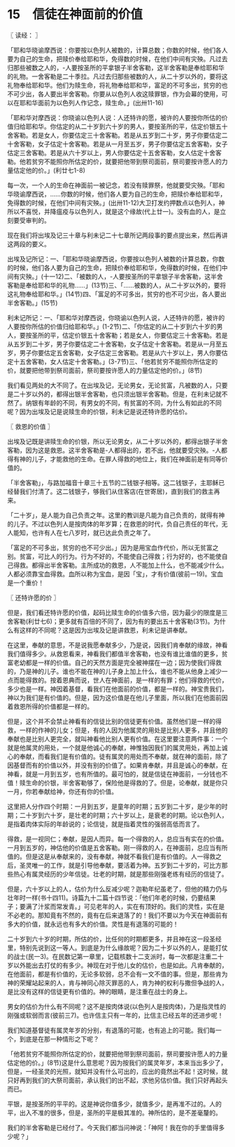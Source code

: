 # 15　信徒在神面前的价值



〖 读经： 〗

「耶和华晓谕摩西说：你要按以色列人被数的，计算总数；你数的时候，他们各人要为自己的生命，把赎价奉给耶和华，免得数的时候，在他们中间有灾殃。凡过去归那些被数之人的，-人要按圣所的平拿银子半舍客勒，这半舍客勒是奉给耶和华的礼物。一舍客勒是二十季拉。凡过去归那些被数的人，从二十岁以外的，要将这礼物奉给耶和华。他们为赎生命，将礼物奉给耶和华，富足的不可多出，贫穷的也不可少出，各人要出半舍客勒。你要从以色列人收这赎罪银，作为会幕的使用，可以在耶和华面前为以色列人作记念，赎生命。」(出卅11-16)

「耶和华对摩西说：你晓谕以色列人说：人还特许的愿，被许的人要按你所估的价值归给耶和华。你估定的从二十岁到六十岁的男人，要按圣所的平，估定价银五十舍客勒。若是女人，你要估定三十舍客勒。若是从五岁到二十岁，男子你要估定二十舍客勒，女子估定十舍客勒。若是从一月至五岁，男子你要估定五舍客勒，女子估定三舍客勒。若是从六十岁以上，男人你要估定十五舍客勒，女人估定十舍客勒。他若贫穷不能照你所估定的价，就要把他带到祭司面前，祭司要按许愿人的力量估定他的价。」(利廿七1-8)

每一次，一个人的生命在神面前一被记念，若没有赎罪祭，他就要受灾殃。「耶和华晓谕摩西说，……你数的时候，他们各人要为自己的生命，把赎价奉给耶和华，免得数的时候，在他们中间有灾殃。」(出卅11-12)大卫打发约押数点以色列人，神所以不喜悦，并降瘟疫与以色列人，就是这个缘故(代上廿一)。没有血的人，是立刻要受审判的。

现在我们将出埃及记三十章与利未记二十七章所记两段事的要点提出来，然后再讲这两段的要义。

出埃及记所记：一、「耶和华晓谕摩西说，你要按以色列人被数的计算总数，你数的时候，他们各人要为自己的生命，把赎价奉给耶和华，免得数的时候，在他们中间有灾殃。」(十一12)二、「被数的人，-人要按圣所的平拿银子半舍客勒，这半舍客勒是奉给耶和华的礼物……」(13节)三、「……被数的人，从二十岁以外的，要将这礼物奉给耶和华。」(14节)四、「富足的不可多出，贫穷的也不可少出，各人要出半舍客勒。」(15节)

利未记所记：一、「耶和华对摩西说，你晓谕以色列人说，人还特许的愿，被许的人要按你所估的价值归给耶和华。」(1-2节)二、「你估定的从二十岁到六十岁的男人，要按圣所的平，估定价银五十舍客勒；若是女人，你要估定三十舍客勒。若是从五岁到二十岁，男子你要估定二十舍客勒，女子估定十舍客勒。若是从一月至五岁，男子你要估定五舍客勒，女子估定三舍客勒。若是从六十岁以上，男人你要估定十五舍客勒，女人估定十舍客勒。」(3-7节)三、「他若贫穷不能照你所估定的价，就要把他带到祭司面前，祭司要按许愿人的力量估定他的价。」(8节)

我们看见两处的大不同了。在出埃及记，无论男女，无论贫富，凡被数的人，只要是二十岁以外的，都得出银半舍客勒，也只须出银半舍客勒。但是，在利未记就不然了。纳银有年龄的不同，有男女的不同，有贫富的不同，为什么有如此的不同呢？因为出埃及记是说赎生命的价银，利未记是说还特许愿的估价。



〖 救恩的价值 〗

出埃及记既是讲赎生命的价银，所以无论男女，从二十岁以外的，都得出银子半舍客勒，因为这是救恩。这半舍客勒是-人都得出的，若不出，他就要受灾殃。-人都得有神的儿子，才能救他的生命。在罪人得救的地位上，我们在神面前是有同等价值的。

「半舍客勒」，与路加福音十章三十五节的二钱银子相等。这二钱银子，主耶稣已经替我们付清了。这二钱银子，够我们从住客店(在世寄居)，直到我们的救主再来。

「二十岁」，是人能为自己负责之年。这里的教训是凡能为自己负责的，就得有神的儿子。不过以色列人是按肉体的年岁算；在救恩的时代，负自己责任的年代，无人能知，也许有人在七八岁时，就已达此负责之年了。

「富足的不可多出，贫穷的也不可少出。」因为是用宝血作代价，所以无贫富之别。贫富，可比人的行为。行为不好的，不能使自己得救；行为好的，也不能使自己得救。都得出半舍客勒。主所成功的救恩，人不能加上什么，也不能减少什么。人都必须靠宝血得救。血所以称为宝血，是因「宝」，才有价值(彼前一19)。宝血是一个重价！



〖 还特许愿的价 〗

但是，我们看还特许愿的价值，起码比赎生命的价值多六倍，因为最少的限度是三舍客勒(利廿七6)；更多就有百倍的不同了，因为有的要出五十舍客勒(3节)。为什么有这样的不同呢？这是因为出埃及记是讲救恩，利未记是讲奉献。

在这里，奉献的意思，不是说我愿奉献多少，乃是说，因我们肯奉献的缘故，神看我们值得多少。从救恩看来，神看我们都值半舍客勒，也没有谁比谁值的更多，贫富老幼都是一样的价值。自己的天然方面是完全被神摆在一边；因为使我们得救的，乃是神的儿子。谁也不能在神的儿子身上加上什么，谁也不能从他身上减少一点而能得救的。按着恩典而说，世人在神面前，是一样的有罪；他们得救的代价，多少也是一样。神因着基督，看我们在他面前的价值，都是一样的。神宝贵我们，神以为我们是有价值的。但是，因为这价值是在他儿子里面，所以我们在他面前因着救恩所得的价值都是一样的。

但是，这个并不会禁止神看有的信徒比别的信徒更有价值。虽然他们是一样的得救，一样的作神的儿女；但是，有的人因为他属灵的用处是比别人更多，并且他的奉献也是比别人更完全，就叫神看他比别人更有价值。在这里要注意两件事：一个就是他属灵的用处，一个就是他诚心的奉献，神惟独因我们的属灵用处，再加上诚心的奉献，而看我们是有价值的。徒有属灵的用处而不奉献，就在神的面前，除了因基督而有的价值以外，并没有别的价值了。如果肯奉献，并且是诚心的奉献，在神看，就是一月到五岁，也有所值的。最可怕的，就是信徒在神面前，一分钱也不值！赎生命的价银，半舍客勒够了，保险他是得救的了。但是，论奉献，就是你只一月，你若奉献给神，你还有你的价值。

这里把人分作四个时期：一月到五岁，是童年的时期；五岁到二十岁，是少年的时期；二十岁到六十岁，是壮老的时期；六十岁以上，是衰老的时期。论以色列人，是指着肉体实际的年龄说的；论信徒，就是指着灵性的强弱高低而言了。

得救，是一视同仁；奉献，是因人而异。每一个得救的人，总应当有实在的价值。一月到五岁的，神估他的价值是五舍客勒。刚一得救的人，在神面前，总应当有所值的。但是这是从奉献来的，没有奉献，神就不看我们是有价值的。人一得救之后，圣灵唯一的工作，就是引导他奉献，要活着为神。五岁到二十岁的，可比方那些热心有属灵经历的少年信徒。壮老的时期，就是那些刚强老练有经历的信徒了。

但是，六十岁以上的人，估价为什么反减少呢？迦勒年纪虽老了，但他的精力仍与壮年时一样(书十四11)。诗篇九十二篇十四节说：「他们年老的时候，仍要结果子；要满了汁浆而常发青。」可见老年的人，实在有顶好的。我们的灵性，实在是不必老的。那知竟有不然的，竟有在后来退落了的！我们不要以为今天在神面前有多大的价值，就永远也有多大的价值。灵性是有退落的可能的！

二十岁到六十岁的时期，所估的价，比任何的时期都更多，并且神在这一段圣经里，特别先说到这一等人。到底是为什么缘故呢？因为二十岁以外的人，是能打仗的战士(民一3)。在民数记第一章里，记载核数十二支派时，每一次都是注重二十岁以外能出去打仗的有多少。神现在对于他儿女的估价，也是如此。凡肯奉献的，在他面前，都是有价值的，无论多软弱，总不会有一文不值的事。但是，那些肯为神的荣耀站起来的人，肯与神同心除灭罪恶的人，肯为神的权利与撒但争战的人，是比没有这样的信徒更有价值的。神的眼睛，是注重在战士的身上。

男女的估价为什么有不同呢？这不是按肉体说(以色列人是按肉体)，乃是指灵性的刚强或软弱而言(彼前三7)。也许信主只有一年的，比信主已经五年的还进步呢！

我们知道基督徒有属灵年岁的分别，有退落的可能，也有追上的可能。我们每一个，到底是在那一种情形之下呢？

「他若贫穷不能照你所估定的价，就要把他带到祭司面前，祭司要按许愿人的力量估定他的价。」(8节)这是什么意思呢？因为按我们的属灵年岁，本来当出多少了，但是，一经圣灵的光照，就知并没有什么可出的，应出的竟然出不起！这时候，就只好再到我们的大祭司面前，承认我们的出不起，求他另估价值。我们只好再起头而已。

平银，是按圣所的平平的。这是神说你值多少，就值多少，是再准不过的。人的平，出入不准的很多，但是，圣所的平是极其准的。神所估的，是不差毫釐的。

我们的半舍客勒是已经付了。今天我们都当问神说：「神阿！我在你的手里值得多少呢？」

